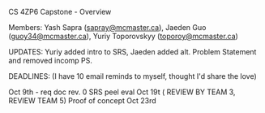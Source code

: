 CS 4ZP6 Capstone - Overview

Members: Yash Sapra (sapray@mcmaster.ca), Jaeden Guo (guoy34@mcmaster.ca), Yuriy Toporovskyy (toporoy@mcmaster.ca)

UPDATES: Yuriy added intro to SRS, Jaeden added alt. Problem Statement and removed incomp PS.

DEADLINES: (I have 10 email reminds to myself, thought I'd share the love) 

Oct 9th - req doc rev. 0
SRS peel eval Oct 19t ( REVIEW BY TEAM 3, REVIEW TEAM 5)
Proof of concept Oct 23rd

